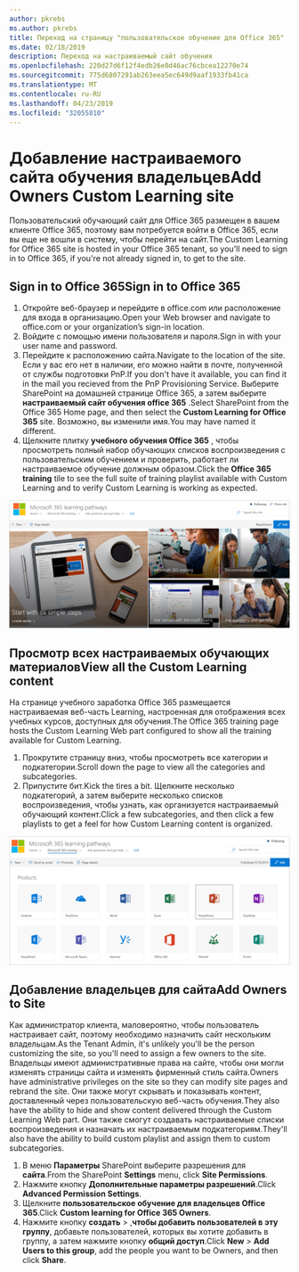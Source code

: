 ```yaml
---
author: pkrebs
ms.author: pkrebs
title: Переход на страницу "пользовательское обучение для Office 365"
ms.date: 02/18/2019
description: Переход на настраиваемый сайт обучения
ms.openlocfilehash: 220d27d6f12f4edb26e0d46ac76cbcea12270e74
ms.sourcegitcommit: 775d6807291ab263eea5ec649d9aaf1933fb41ca
ms.translationtype: MT
ms.contentlocale: ru-RU
ms.lasthandoff: 04/23/2019
ms.locfileid: "32055810"
---
```

# <a name="add-owners-custom-learning-site"></a><span data-ttu-id="ffbda-103">Добавление настраиваемого сайта обучения владельцев</span><span class="sxs-lookup"><span data-stu-id="ffbda-103">Add Owners Custom Learning site</span></span>

<span data-ttu-id="ffbda-104">Пользовательский обучающий сайт для Office 365 размещен в вашем клиенте Office 365, поэтому вам потребуется войти в Office 365, если вы еще не вошли в систему, чтобы перейти на сайт.</span><span class="sxs-lookup"><span data-stu-id="ffbda-104">The Custom Learning for Office 365 site is hosted in your Office 365 tenant, so you'll need to sign in to Office 365, if you're not already signed in, to get to the site.</span></span> 

## <a name="sign-in-to-office-365"></a><span data-ttu-id="ffbda-105">Sign in to Office 365</span><span class="sxs-lookup"><span data-stu-id="ffbda-105">Sign in to Office 365</span></span> 

1.  <span data-ttu-id="ffbda-106">Откройте веб-браузер и перейдите в office.com или расположение для входа в организацию.</span><span class="sxs-lookup"><span data-stu-id="ffbda-106">Open your Web browser and navigate to office.com or your organization’s sign-in location.</span></span> 
2.  <span data-ttu-id="ffbda-107">Войдите с помощью имени пользователя и пароля.</span><span class="sxs-lookup"><span data-stu-id="ffbda-107">Sign in with your user name and password.</span></span>
3.  <span data-ttu-id="ffbda-108">Перейдите к расположению сайта.</span><span class="sxs-lookup"><span data-stu-id="ffbda-108">Navigate to the location of the site.</span></span> <span data-ttu-id="ffbda-109">Если у вас его нет в наличии, его можно найти в почте, полученной от службы подготовки PnP.</span><span class="sxs-lookup"><span data-stu-id="ffbda-109">If you don't have it available, you can find it in the mail you recieved from the PnP Provisioning Service.</span></span> <span data-ttu-id="ffbda-110">Выберите SharePoint на домашней странице Office 365, а затем выберите **настраиваемый сайт обучения office 365** .</span><span class="sxs-lookup"><span data-stu-id="ffbda-110">Select SharePoint from the Office 365 Home page, and then select the **Custom Learning for Office 365** site.</span></span> <span data-ttu-id="ffbda-111">Возможно, вы изменили имя.</span><span class="sxs-lookup"><span data-stu-id="ffbda-111">You may have named it different.</span></span> 
5. <span data-ttu-id="ffbda-112">Щелкните плитку **учебного обучения Office 365** , чтобы просмотреть полный набор обучающих списков воспроизведения с пользовательским обучением и проверить, работает ли настраиваемое обучение должным образом.</span><span class="sxs-lookup"><span data-stu-id="ffbda-112">Click the **Office 365 training** tile to see the full suite of training playlist available with Custom Learning and to verify Custom Learning is working as expected.</span></span> 

![кг-Гото. png](media/cg-goto.png)

## <a name="view-all-the-custom-learning-content"></a><span data-ttu-id="ffbda-114">Просмотр всех настраиваемых обучающих материалов</span><span class="sxs-lookup"><span data-stu-id="ffbda-114">View all the Custom Learning content</span></span>
<span data-ttu-id="ffbda-115">На странице учебного заработка Office 365 размещается настраиваемая веб-часть Learning, настроенная для отображения всех учебных курсов, доступных для обучения.</span><span class="sxs-lookup"><span data-stu-id="ffbda-115">The Office 365 training page hosts the Custom Learning Web part configured to show all the training available for Custom Learning.</span></span> 

1. <span data-ttu-id="ffbda-116">Прокрутите страницу вниз, чтобы просмотреть все категории и подкатегории.</span><span class="sxs-lookup"><span data-stu-id="ffbda-116">Scroll down the page to view all the categories and subcategories.</span></span>
2. <span data-ttu-id="ffbda-117">Припустите бит.</span><span class="sxs-lookup"><span data-stu-id="ffbda-117">Kick the tires a bit.</span></span> <span data-ttu-id="ffbda-118">Щелкните несколько подкатегорий, а затем выберите несколько списков воспроизведения, чтобы узнать, как организуется настраиваемый обучающий контент.</span><span class="sxs-lookup"><span data-stu-id="ffbda-118">Click a few subcategories, and then click a few playlists to get a feel for how Custom Learning content is organized.</span></span> 

![кг-готоалл. png](media/cg-gotoall.png)

## <a name="add-owners-to-site"></a><span data-ttu-id="ffbda-120">Добавление владельцев для сайта</span><span class="sxs-lookup"><span data-stu-id="ffbda-120">Add Owners to Site</span></span>
<span data-ttu-id="ffbda-121">Как администратор клиента, маловероятно, чтобы пользователь настраивает сайт, поэтому необходимо назначить сайт нескольким владельцам.</span><span class="sxs-lookup"><span data-stu-id="ffbda-121">As the Tenant Admin, it's unlikely you'll be the person customizing the site, so you'll need to assign a few owners to the site.</span></span> <span data-ttu-id="ffbda-122">Владельцы имеют административные права на сайте, чтобы они могли изменять страницы сайта и изменять фирменный стиль сайта.</span><span class="sxs-lookup"><span data-stu-id="ffbda-122">Owners have administrative privileges on the site so they can modify site pages and rebrand the site.</span></span> <span data-ttu-id="ffbda-123">Они также могут скрывать и показывать контент, доставленный через пользовательскую веб-часть обучения.</span><span class="sxs-lookup"><span data-stu-id="ffbda-123">They also have the ability to hide and show content delivered through the Custom Learning Web part.</span></span> <span data-ttu-id="ffbda-124">Они также смогут создавать настраиваемые списки воспроизведения и назначать их настраиваемым подкатегориям.</span><span class="sxs-lookup"><span data-stu-id="ffbda-124">They'll also have the ability to build custom playlist and assign them to custom subcategories.</span></span>  

1. <span data-ttu-id="ffbda-125">В меню **Параметры** SharePoint выберите разрешения для **сайта**.</span><span class="sxs-lookup"><span data-stu-id="ffbda-125">From the SharePoint **Settings** menu, click **Site Permissions**.</span></span>
2. <span data-ttu-id="ffbda-126">Нажмите кнопку **Дополнительные параметры разрешений**.</span><span class="sxs-lookup"><span data-stu-id="ffbda-126">Click **Advanced Permission Settings**.</span></span>
3. <span data-ttu-id="ffbda-127">Щелкните **пользовательское обучение для владельцев Office 365**.</span><span class="sxs-lookup"><span data-stu-id="ffbda-127">Click **Custom learning for Office 365 Owners**.</span></span>
4. <span data-ttu-id="ffbda-128">Нажмите кнопку **создать** > ,**чтобы добавить пользователей в эту группу**, добавьте пользователей, которых вы хотите добавить в группу, а затем нажмите кнопку **общий доступ**.</span><span class="sxs-lookup"><span data-stu-id="ffbda-128">Click **New** > **Add Users to this group**, add the people you want to be Owners, and then click **Share**.</span></span>

